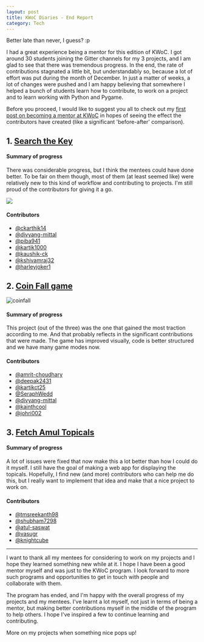 ```yaml
---
layout: post
title: KWoC Diaries - End Report
category: Tech
---
```


Better late than never, I guess? :p

I had a great experience being a mentor for this edition of KWoC. I got around 30 students joining the Gitter channels for my 3 projects, and I am glad to see that there was tremendous progress. In the end, the rate of contributions stagnated a little bit, but understandably so, because a lot of effort was put during the month of December. In just a matter of weeks, a lot of changes were pushed and I am happy believing that somewhere I helped a bunch of students learn how to contribute, to work on a project and to learn working with Python and Pygame.

Before you proceed, I would like to suggest you all to check out my [first post on becoming a mentor at KWoC] in hopes of seeing the effect the contributors have created (like a significant 'before-after' comparison).

[first post on becoming a mentor at KWoC]: https://vineetjc.github.io/KWoC-Diaries-Mentor-Beginnings/

## 1. [Search the Key]

[Search the Key]: https://github.com/vineetjc/pygame-Search-the-Key

#### Summary of progress
There was considerable progress, but I think the mentees could have done better. To be fair on them though, most of them (at least seemed like) were relatively new to this kind of workflow and contributing to projects. I'm still proud of the contributors for giving it a go.

![](https://raw.githubusercontent.com/vineetjc/vineetjc.github.io/master/images/updatedstartscreensearchkey.png)

#### Contributors

- [@ckarthik14]
- [@divyang-mittal]
- [@piba941]
- [@kartik1000]
- [@kaushik-ck]
- [@kshivamraj32]
- [@harleyjoker1]

[@piba941]: https://github.com/piba941
[@kaushik-ck]: https://github.com/kaushik-ck
[@kartik1000]: https://github.com/kartik1000
[@kshivamraj32]: https://github.com/kshivamraj32
[@harleyjoker1]: https://github.com/harleyjoker1
[@ckarthik14]: https://github.com/ckarthik14

## 2. [Coin Fall game]

[Coin Fall game]: https://github.com/vineetjc/pygame-Coin-Fall-

![coinfall](https://user-images.githubusercontent.com/6888341/50356094-d2a7c180-0576-11e9-9cc0-e5cc672e1c22.gif)

#### Summary of progress
This project (out of the three) was the one that gained the most traction according to me. And that probably reflects in the significant contributions that were made. The game has improved visually, code is better structured and we have many game modes now.

#### Contributors

- [@amrit-choudhary]
- [@deepak2431]
- [@kartikct25]
- [@SeraphWedd]
- [@divyang-mittal]
- [@kainthcool]
- [@johri002]


[@amrit-choudhary]: https://github.com/amrit-choudhary
[@deepak2431]: https://github.com/deepak2431
[@kartikct25]: https://github.com/kartikct25
[@SeraphWedd]: https://github.com/SeraphWedd
[@divyang-mittal]: https://github.com/divyang-mittal
[@kainthcool]: https://github.com/kainthcool
[@johri002]: https://github.com/johri002

## 3. [Fetch Amul Topicals]

[Fetch Amul Topicals]: https://github.com/vineetjc/fetch-amul-topicals

#### Summary of progress
A lot of issues were fixed that now make this a lot better than how I could do it myself. I still have the goal of making a web app for displaying the topicals. Hopefully, I find new (and more) contributors who can help me do this, but I really want to implement that idea and make that a nice project to work on.

#### Contributors
- [@tmsreekanth98]
- [@shubham7298]
- [@atul-saswat]
- [@vasugr]
- [@knightcube]

[@vasugr]: https://github.com/vasugr
[@shubham7298]: https://github.com/shubham7298
[@tmsreekanth98]: https://github.com/tmsreekanth98
[@atul-saswat]: https://github.com/atul-saswat
[@knightcube]: https://github.com/knightcube
---
I want to thank all my mentees for considering to work on my projects and I hope they learned something new while at it. I hope I have been a good mentor myself and was just to the KWoC program. I look forward to more such programs and opportunities to get in touch with people and collaborate with them.

The program has ended, and I'm happy with the overall progress of my projects and my mentees. I've learnt a lot myself, not just in terms of being a mentor, but making better contributions myself in the middle of the program to help others. I hope I've inspired a few to continue learning and contributing.

More on my projects when something nice pops up!
